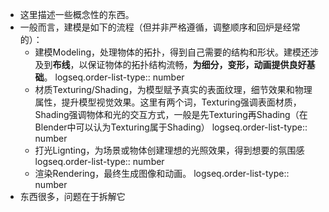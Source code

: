 - 这里描述一些概念性的东西。
- 一般而言，建模是如下的流程（但并非严格遵循，调整顺序和回炉是经常的）：
	- 建模Modeling，处理物体的拓扑，得到自己需要的结构和形状。建模还涉及到**布线**，以保证物体的拓扑结构流畅，**为细分，变形，动画提供良好基础**。
	  logseq.order-list-type:: number
	- 材质Texturing/Shading，为模型赋予真实的表面纹理，细节效果和物理属性，提升模型视觉效果。这里有两个词，Texturing强调表面材质，Shading强调物体和光的交互方式，一般是先Texturing再Shading（在Blender中可以认为Texturing属于Shading）
	  logseq.order-list-type:: number
	- 打光Lignting，为场景或物体创建理想的光照效果，得到想要的氛围感
	  logseq.order-list-type:: number
	- 渲染Rendering，最终生成图像和动画。
	  logseq.order-list-type:: number
- 东西很多，问题在于拆解它